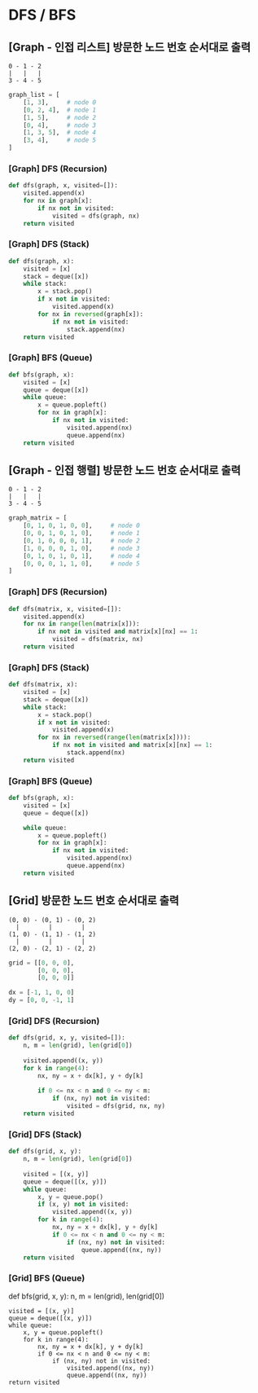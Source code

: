 # DFS / BFS

## [Graph - 인접 리스트] 방문한 노드 번호 순서대로 출력

```
0 - 1 - 2
|   |   |
3 - 4 - 5
```

```python
graph_list = [
    [1, 3],     # node 0
    [0, 2, 4],  # node 1
    [1, 5],     # node 2
    [0, 4],     # node 3
    [1, 3, 5],  # node 4
    [3, 4],     # node 5
]
```

### [Graph] DFS (Recursion)

```python
def dfs(graph, x, visited=[]):
    visited.append(x)
    for nx in graph[x]:
        if nx not in visited:
            visited = dfs(graph, nx)
    return visited
```

### [Graph] DFS (Stack)

```python
def dfs(graph, x):
    visited = [x]
    stack = deque([x])
    while stack:
        x = stack.pop()
        if x not in visited:
            visited.append(x)
        for nx in reversed(graph[x]):
            if nx not in visited:
                stack.append(nx)
    return visited
```

### [Graph] BFS (Queue)

```python
def bfs(graph, x):
    visited = [x]
    queue = deque([x])
    while queue:
        x = queue.popleft()
        for nx in graph[x]:
            if nx not in visited:
                visited.append(nx)
                queue.append(nx)
    return visited
```

## [Graph - 인접 행렬] 방문한 노드 번호 순서대로 출력

```
0 - 1 - 2
|   |   |
3 - 4 - 5
```

```python
graph_matrix = [
    [0, 1, 0, 1, 0, 0],     # node 0
    [0, 0, 1, 0, 1, 0],     # node 1
    [0, 1, 0, 0, 0, 1],     # node 2
    [1, 0, 0, 0, 1, 0],     # node 3
    [0, 1, 0, 1, 0, 1],     # node 4
    [0, 0, 0, 1, 1, 0],     # node 5
]
```

### [Graph] DFS (Recursion)

```python
def dfs(matrix, x, visited=[]):
    visited.append(x)
    for nx in range(len(matrix[x])):
        if nx not in visited and matrix[x][nx] == 1:
            visited = dfs(matrix, nx)
    return visited
```

### [Graph] DFS (Stack)

```python
def dfs(matrix, x):
    visited = [x]
    stack = deque([x])
    while stack:
        x = stack.pop()
        if x not in visited:
            visited.append(x)
        for nx in reversed(range(len(matrix[x]))):
            if nx not in visited and matrix[x][nx] == 1:
                stack.append(nx)
    return visited
```

### [Graph] BFS (Queue)

```python
def bfs(graph, x):
    visited = [x]
    queue = deque([x])

    while queue:
        x = queue.popleft()
        for nx in graph[x]:
            if nx not in visited:
                visited.append(nx)
                queue.append(nx)
    return visited
```

## [Grid] 방문한 노드 번호 순서대로 출력

```
(0, 0) - (0, 1) - (0, 2)
  |        |        |
(1, 0) - (1, 1) - (1, 2)
  |        |        |
(2, 0) - (2, 1) - (2, 2)
```

```python
grid = [[0, 0, 0], 
        [0, 0, 0], 
        [0, 0, 0]]

dx = [-1, 1, 0, 0]
dy = [0, 0, -1, 1]
```

### [Grid] DFS (Recursion)

```python
def dfs(grid, x, y, visited=[]):
    n, m = len(grid), len(grid[0])
    
    visited.append((x, y))
    for k in range(4):
        nx, ny = x + dx[k], y + dy[k]
    
        if 0 <= nx < n and 0 <= ny < m:
            if (nx, ny) not in visited:
                visited = dfs(grid, nx, ny)
    return visited
```

### [Grid] DFS (Stack)

```python
def dfs(grid, x, y):
    n, m = len(grid), len(grid[0])
    
    visited = [(x, y)]
    queue = deque([(x, y)])
    while queue:
        x, y = queue.pop()
        if (x, y) not in visited:
            visited.append((x, y))
        for k in range(4):
            nx, ny = x + dx[k], y + dy[k]
            if 0 <= nx < n and 0 <= ny < m:
                if (nx, ny) not in visited:
                    queue.append((nx, ny))
    return visited
```

### [Grid] BFS (Queue)

def bfs(grid, x, y):
    n, m = len(grid), len(grid[0])
    
    visited = [(x, y)]
    queue = deque([(x, y)])
    while queue:
        x, y = queue.popleft()
        for k in range(4):
            nx, ny = x + dx[k], y + dy[k]
            if 0 <= nx < n and 0 <= ny < m:
                if (nx, ny) not in visited:
                    visited.append((nx, ny))
                    queue.append((nx, ny))
    return visited
```
